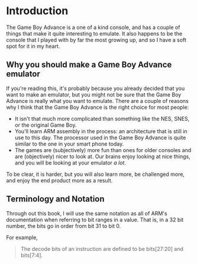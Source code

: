 # Introduction

The Game Boy Advance is a one of a kind console, and has a couple of things that
make it quite interesting to emulate. It also happens to be the console that I
played with by far the most growing up, and so I have a soft spot for it in my
heart.

## Why you should make a Game Boy Advance emulator
If you're reading this, it's probably because you already decided that you want
to make an emulator, but you might not be sure that the Game Boy Advance is
really what you want to emulate. There are a couple of reasons why I think that
the Game Boy Advance is the right choice for most people:

- It isn't that much more complicated than something like the NES, SNES, or the
original Game Boy.
- You'll learn ARM assembly in the process: an architecture that is still in use
to this day. The processor used in the Game Boy Advance is quite similar to the
one in your smart phone today.
- The games are (subjectively) more fun than ones for older consoles and are
(objectively) nicer to look at. Our brains enjoy looking at nice things, and
you will be looking at your emulator *a lot*.

To be clear, it is harder, but you will also learn more, be challenged more, and
enjoy the end product more as a result.

## Terminology and Notation
Through out this book, I will use the same notation as all of ARM's documentation
when referring to bit ranges in a value. That is, in a 32 bit number, the bits go
in order from bit 31 to bit 0.

For example,

> The decode bits of an instruction are defined to be bits[27:20] and bits[7:4].


